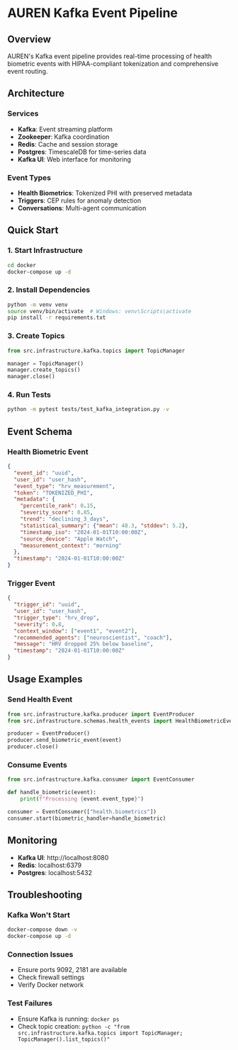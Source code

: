 # AUREN Kafka Event Pipeline

## Overview
AUREN's Kafka event pipeline provides real-time processing of health biometric events with HIPAA-compliant tokenization and comprehensive event routing.

## Architecture

### Services
- **Kafka**: Event streaming platform
- **Zookeeper**: Kafka coordination
- **Redis**: Cache and session storage
- **Postgres**: TimescaleDB for time-series data
- **Kafka UI**: Web interface for monitoring

### Event Types
- **Health Biometrics**: Tokenized PHI with preserved metadata
- **Triggers**: CEP rules for anomaly detection
- **Conversations**: Multi-agent communication

## Quick Start

### 1. Start Infrastructure
```bash
cd docker
docker-compose up -d
```

### 2. Install Dependencies
```bash
python -m venv venv
source venv/bin/activate  # Windows: venv\Scripts\activate
pip install -r requirements.txt
```

### 3. Create Topics
```python
from src.infrastructure.kafka.topics import TopicManager

manager = TopicManager()
manager.create_topics()
manager.close()
```

### 4. Run Tests
```bash
python -m pytest tests/test_kafka_integration.py -v
```

## Event Schema

### Health Biometric Event
```json
{
  "event_id": "uuid",
  "user_id": "user_hash",
  "event_type": "hrv_measurement",
  "token": "TOKENIZED_PHI",
  "metadata": {
    "percentile_rank": 0.15,
    "severity_score": 0.85,
    "trend": "declining_3_days",
    "statistical_summary": {"mean": 48.3, "stddev": 5.2},
    "timestamp_iso": "2024-01-01T10:00:00Z",
    "source_device": "Apple Watch",
    "measurement_context": "morning"
  },
  "timestamp": "2024-01-01T10:00:00Z"
}
```

### Trigger Event
```json
{
  "trigger_id": "uuid",
  "user_id": "user_hash",
  "trigger_type": "hrv_drop",
  "severity": 0.8,
  "context_window": ["event1", "event2"],
  "recommended_agents": ["neuroscientist", "coach"],
  "message": "HRV dropped 25% below baseline",
  "timestamp": "2024-01-01T10:00:00Z"
}
```

## Usage Examples

### Send Health Event
```python
from src.infrastructure.kafka.producer import EventProducer
from src.infrastructure.schemas.health_events import HealthBiometricEvent

producer = EventProducer()
producer.send_biometric_event(event)
producer.close()
```

### Consume Events
```python
from src.infrastructure.kafka.consumer import EventConsumer

def handle_biometric(event):
    print(f"Processing {event.event_type}")

consumer = EventConsumer(["health.biometrics"])
consumer.start(biometric_handler=handle_biometric)
```

## Monitoring

- **Kafka UI**: http://localhost:8080
- **Redis**: localhost:6379
- **Postgres**: localhost:5432

## Troubleshooting

### Kafka Won't Start
```bash
docker-compose down -v
docker-compose up -d
```

### Connection Issues
- Ensure ports 9092, 2181 are available
- Check firewall settings
- Verify Docker network

### Test Failures
- Ensure Kafka is running: `docker ps`
- Check topic creation: `python -c "from src.infrastructure.kafka.topics import TopicManager; TopicManager().list_topics()"`
